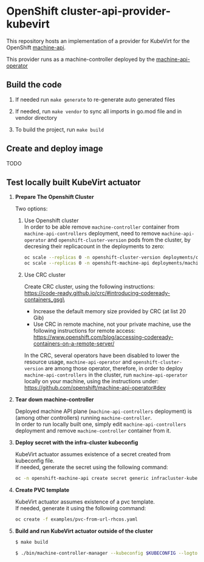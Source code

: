# OpenShift cluster-api-provider-kubevirt

This repository hosts an implementation of a provider for KubeVirt for the
OpenShift [machine-api](https://github.com/openshift/cluster-api).

This provider runs as a machine-controller deployed by the
[machine-api-operator](https://github.com/openshift/machine-api-operator)

## Build the code

1. If needed run `make generate` to re-generate auto generated files

1. If needed, run `make vendor` to sync all imports in go.mod file and in vendor directory

1. To build the project, run `make build`

## Create and deploy image

TODO

## Test locally built KubeVirt actuator

1. **Prepare The Openshift Cluster**

   Two options:
   1. Use Openshift cluster\
      In order to be able remove `machine-controller` container from `machine-api-controllers` deployment, need to remove `machine-api-operator` and `openshift-cluster-version` pods from the cluster, by decresing their replicacount in the deployments to zero:
      ```sh
      oc scale --replicas 0 -n openshift-cluster-version deployments/cluster-version-operator\
      oc scale --replicas 0 -n openshift-machine-api deployments/machine-api-operator\
      ```
   2. Use CRC cluster

      Create CRC cluster, using the following instructions:\
      https://code-ready.github.io/crc/#introducing-codeready-containers_gsg\
      - Increase the default memory size provided by CRC (at list 20 Gib)
      - Use CRC in remote machine, not your private machine, use the following instructions for remote access:\
        https://www.openshift.com/blog/accessing-codeready-containers-on-a-remote-server/

      In the CRC, several operators have been disabled to lower the resource usage, `machine-api-operator` and `openshift-cluster-version` are among those operator, therefore, in order to deploy `machine-api-controllers` in the cluster, run `machine-api-operator` locally on your machine, using the instructions under:\
      https://github.com/openshift/machine-api-operator#dev

1. **Tear down machine-controller**

   Deployed machine API plane (`machine-api-controllers` deployment) is (among other
   controllers) running `machine-controller`.\
   In order to run locally built one, simply edit `machine-api-controllers` deployment and remove `machine-controller` container from it.

1. **Deploy secret with the infra-cluster kubeconfig**

   KubeVirt actuator assumes existence of a secret created from kubeconfig file.\
   If needed, generate the secret using the following command:
   ```sh
   oc -n openshift-machine-api create secret generic infracluster-kubeconfig-config --from-file=kubeconfig=$KUBECONFIG
   ```

1. **Create PVC template**

   KubeVirt actuator assumes existence of a pvc template.\
   If needed, generate it using the following command:
   ```sh
   oc create -f examples/pvc-from-url-rhcos.yaml
   ```

1. **Build and run KubeVirt actuator outside of the cluster**

   ```sh
   $ make build
   ```

   ```sh
   $ ./bin/machine-controller-manager --kubeconfig $KUBECONFIG --logtostderr -v 5 -alsologtostderr
   ```

